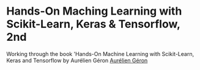 # Hands-On Maching Learning with Scikit-Learn, Keras & Tensorflow, 2nd
 Working through the book 'Hands-On Machine Learning with Scikit-Learn, Keras and Tensorflow by Aurélien Géron
[Aurélien Géron](https://github.com/ageron/handson-ml)
